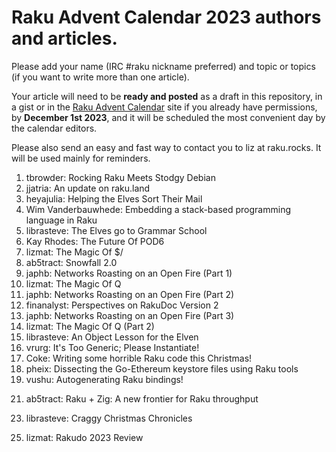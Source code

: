 # Raku Advent Calendar 2023 authors and articles.

Please add your name (IRC #raku nickname preferred) and topic or
topics (if you want to write more than one article).

Your article will need to be **ready and posted** as a draft in 
this repository, in a gist or in the 
[Raku Advent Calendar](https://raku-advent.blog) site if you 
already have permissions, by 
**December 1st 2023**,
and it will be scheduled the most convenient day by the calendar
editors.

Please also send an easy and fast way to contact you to liz at raku.rocks. It will be used mainly for
reminders.

1. tbrowder: Rocking Raku Meets Stodgy Debian
2. jjatria: An update on raku.land
3. heyajulia: Helping the Elves Sort Their Mail
4. Wim Vanderbauwhede: Embedding a stack-based programming language in Raku
5. librasteve: The Elves go to Grammar School
6. Kay Rhodes: The Future Of POD6
7. lizmat: The Magic Of $/
8. ab5tract: Snowfall 2.0
9. japhb: Networks Roasting on an Open Fire (Part 1)
10. lizmat: The Magic Of Q
11. japhb: Networks Roasting on an Open Fire (Part 2)
12. finanalyst: Perspectives on RakuDoc Version 2
13. japhb: Networks Roasting on an Open Fire (Part 3)
14. lizmat: The Magic Of Q (Part 2)
15. librasteve: An Object Lesson for the Elven
16. vrurg: It's Too Generic; Please Instantiate!
17. Coke: Writing some horrible Raku code this Christmas!
18. pheix: Dissecting the Go-Ethereum keystore files using Raku tools
19. vushu: Autogenerating Raku bindings!
<!-- insert here -->
21. ab5tract: Raku + Zig: A new frontier for Raku throughput
<!-- insert here -->
23. librasteve: Craggy Christmas Chronicles
<!-- insert here -->
25. lizmat: Rakudo 2023 Review
